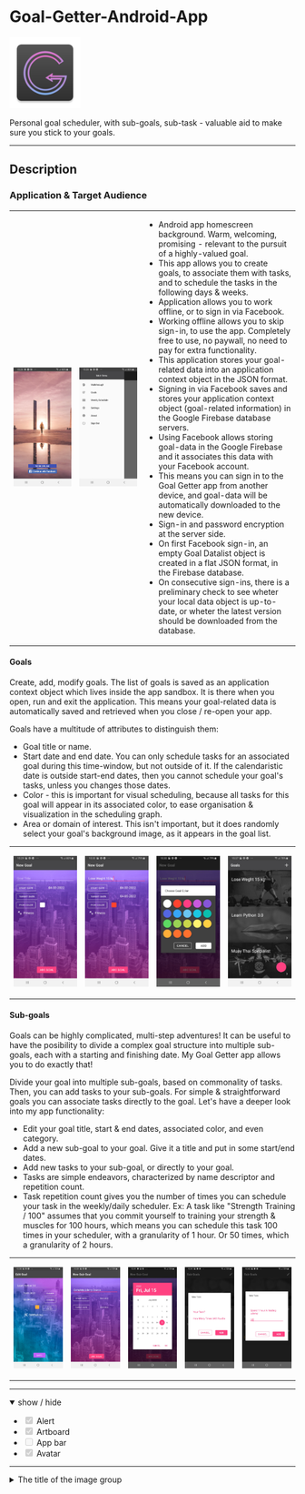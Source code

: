 # Goal-Getter-Android-App

<img src="app/src/main/res/mipmap-xxhdpi/ic_launcher_goal_getter_app.png" alt="Image SunraySeo Logo" width="125" style="max-width: 30%;">
<p>Personal goal scheduler, with sub-goals, sub-task - valuable aid to make sure you stick to your goals.</p>

<hr>
<h2>Description</h2>
<h3>Application & Target Audience</h3>
<p></p>
<table cellspacing="20" border="0" width=30%>
      <tr>
        <td width="270" height="135">
          <p align="center" dir="auto">
            <a target="_blank" rel="noopener noreferrer" href="/app/screencasts/img/screen1_homepage.jpg">
              <img src="/app/screencasts/img/screen1_homepage.jpg" alt="Goal Getter Homepage">
            </a>
          </p>
        </td>
        <td width="270" height="135">
          <p align="center" dir="auto">
            <a target="_blank" rel="noopener noreferrer" href="/app/screencasts/img/screen2_main_menu.jpg">
              <img src="/app/screencasts/img/screen2_main_menu.jpg" alt="Goal Getter Main Menu">
            </a>
          </p>
        </td>
        <td width="500" height="250">
          <p align="top" dir="auto">
            <ul>
                  <li>Android app homescreen background. Warm, welcoming, promising - relevant to the pursuit of a highly-valued goal.</li>
                  <li>This app allows you to create goals, to associate them with tasks, and to schedule the tasks in the following days & weeks.</li>
                  <li>Application allows you to work offline, or to sign in via Facebook. </li>
                  <li>Working offline allows you to skip sign-in, to use the app. Completely free to use, no paywall, no need to pay for extra functionality.</li>
                  <li>This application stores your goal-related data into an application context object in the JSON format.</li>
                  <li>Signing in via Facebook saves and stores your application context object (goal-related information) in the Google Firebase database servers.</li>
                  <li>Using Facebook allows storing goal-data in the Google Firebase and it associates this data with your Facebook account.</li>
                  <li>This means you can sign in to the Goal Getter app from another device, and goal-data will be automatically downloaded to the new device.</li>
                  <li>Sign-in and password encryption at the server side.</li>
                  <li>On first Facebook sign-in, an empty Goal Datalist object is created in a flat JSON format, in the Firebase database.</li>
                  <li>On consecutive sign-ins, there is a preliminary check to see wheter your local data object is up-to-date, or wheter the latest version should be downloaded from the database.</li>
            </ul>  
          </p>
        </td>
      </tr>
</table>

<h4>Goals</h4>
<p>Create, add, modify goals. The list of goals is saved as an application context object which lives inside the app sandbox. It is there when you open, run and exit the application. This means your goal-related data is automatically saved and retrieved when you close / re-open your app. </p>
<p>Goals have a multitude of attributes to distinguish them:</p>
<ul>
      <li>Goal title or name.</li>
      <li>Start date and end date. You can only schedule tasks for an associated goal during this time-window, but not outside of it. If the calendaristic date is outside start-end dates, then you cannot schedule your goal's tasks, unless you changes those dates.</li>
      <li>Color - this is important for visual scheduling, because all tasks for this goal will appear in its associated color, to ease organisation & visualization in the scheduling graph. </li>
      <li>Area or domain of interest. This isn't important, but it does randomly select your goal's background image, as it appears in the goal list.</li>
</ul> 
<table cellspacing="10" border="0">
      <tr>
        <td width="300" height="150">
          <p align="center" dir="auto">
            <a target="_blank" rel="noopener noreferrer" href="/app/screencasts/img/screen3_add_new_goal.jpg">
              <img src="/app/screencasts/img/screen3_add_new_goal.jpg" alt="Goal Getter Add New Goal">
            </a>
          </p>
        </td>
        <td width="300" height="150">
          <p align="center" dir="auto">
            <a target="_blank" rel="noopener noreferrer" href="/app/screencasts/img/screen4_add_new_goal.jpg">
              <img src="/app/screencasts/img/screen4_add_new_goal.jpg" alt="Goal Getter Add New Goal">
            </a>
          </p>
        </td>
        <td width="300" height="150">
          <p align="center" dir="auto">
            <a target="_blank" rel="noopener noreferrer" href="/app/screencasts/img/screen5_add_new_goal_color.jpg">
              <img src="/app/screencasts/img/screen5_add_new_goal_color.jpg" alt="Goal Getter Add New Goal Color">
            </a>
          </p>
        </td>
        <td width="300" height="150">
          <p align="center" dir="auto">
            <a target="_blank" rel="noopener noreferrer" href="/app/screencasts/img/screen6_goals_menu.jpg">
              <img src="/app/screencasts/img/screen6_goals_menu.jpg" alt="Goal Getter Goals Menu">
            </a>
          </p>
        </td>
      </tr>
</table>




<h4>Sub-goals</h4>
<p>Goals can be highly complicated, multi-step adventures! It can be useful to have the posibility to divide a complex goal structure into multiple sub-goals, each with a starting and finishing date. My Goal Getter app allows you to do exactly that!</p>
<p>Divide your goal into multiple sub-goals, based on commonality of tasks. Then, you can add tasks to your sub-goals. For simple & straightforward goals you can associate tasks directly to the goal. Let's have a deeper look into my app functionality: </p>
<ul>
      <li>Edit your goal title, start & end dates, associated color, and even category.</li>
      <li>Add a new sub-goal to your goal. Give it a title and put in some start/end dates.</li>
      <li>Add new tasks to your sub-goal, or directly to your goal. </li>
      <li>Tasks are simple endeavors, characterized by name descriptor and repetition count.</li>
      <li>Task repetition count gives you the number of times you can schedule your task in the weekly/daily scheduler. Ex: A task like "Strength Training / 100" assumes that you commit yourself to training your strength & muscles for 100 hours, which means you can schedule this task 100 times in your scheduler, with a granularity of 1 hour. Or 50 times, which a granularity of 2 hours.</li>
</ul> 
<table cellspacing="10" border="0">
      <tr>
        <td width="300" height="150">
          <p align="center" dir="auto">
            <a target="_blank" rel="noopener noreferrer" href="/app/screencasts/img/screen7_edit_goal.jpg">
              <img src="/app/screencasts/img/screen7_edit_goal.jpg" alt="Goal Getter Edit Goal">
            </a>
          </p>
        </td>
        <td width="300" height="150">
          <p align="center" dir="auto">
            <a target="_blank" rel="noopener noreferrer" href="/app/screencasts/img/screen8_add_new_subgoal.jpg">
              <img src="/app/screencasts/img/screen8_add_new_subgoal.jpg" alt="Goal Getter Add New Sub-Goal">
            </a>
          </p>
        </td>
        <td width="300" height="150">
          <p align="center" dir="auto">
            <a target="_blank" rel="noopener noreferrer" href="/app/screencasts/img/screen9_add_new_subgoal_dates.jpg">
              <img src="/app/screencasts/img/screen9_add_new_subgoal_dates.jpg" alt="Goal Getter Change Start and End Dates">
            </a>
          </p>
        </td>
        <td width="300" height="150">
          <p align="center" dir="auto">
            <a target="_blank" rel="noopener noreferrer" href="/app/screencasts/img/screen10_add_task_to_subgoal.jpg">
              <img src="/app/screencasts/img/screen10_add_task_to_subgoal.jpg" alt="Goal Getter Add Task to Sub-goal">
            </a>
          </p>
        </td>
        <td width="300" height="150">
          <p align="center" dir="auto">
            <a target="_blank" rel="noopener noreferrer" href="/app/screencasts/img/screen11_add_task_to_subgoal.jpg">
              <img src="/app/screencasts/img/screen11_add_task_to_subgoal.jpg" alt="Goal Getter Add Task to Sub-goal">
            </a>
          </p>
        </td>
      </tr>
</table>





<hr>

<details open="">
  <summary>
    show / hide
  </summary>
  <ul class="contains-task-list">
    <li class="task-list-item"><input type="checkbox" id="" disabled="" class="task-list-item-checkbox" checked="" wtx-context="F568DCF6-B057-4A3D-8D28-CC5FA26020AA"> Alert</li>
    <li class="task-list-item"><input type="checkbox" id="" disabled="" class="task-list-item-checkbox" checked="" wtx-context="F0112F11-8E81-4005-8028-C413CB19C2C2"> Artboard</li>
    <li class="task-list-item"><input type="checkbox" id="" disabled="" class="task-list-item-checkbox" wtx-context="70E7E1DA-0B89-4FFC-A343-198EEDC998DE"> App bar</li>
    <li class="task-list-item"><input type="checkbox" id="" disabled="" class="task-list-item-checkbox" checked="" wtx-context="6EAC17E6-7977-4FCF-8202-0902756640B6"> Avatar
  </ul>
</details>

<hr>
<details>
  <summary>The title of the image group</summary><details>
  <img src="/app/screencasts/img/screen1_homepage.jpg" name="image-name">
  <img src="/app/screencasts/img/screen2_main_menu.jpg" name="image-name">
  <img src="/app/screencasts/img/screen3_add_new_goal.jpg" name="image-name">
</details>
